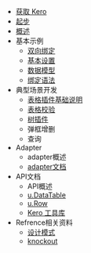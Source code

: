 * [获取 Kero](install.md)
* [起步](getting-started.md)
* [概述](overview.md)
* 基本示例
  * [双向绑定](example2.md)
  * [基本设置](dataTableUse.md)
  * [数据模型](datatable.md)
  * [绑定语法](syntax.md)
* 典型场景开发
  * [表格插件基础说明](grid.md)
  * [表格校验](gridValidate.md)
  * [树插件](tree.md)
  * 弹框增删
  * 查询
* Adapter
  * adapter概述
  * [adapter文档](module.md)
* API文档
  * API概述
  * [u.DataTable](udatatable.md)
  * [u.Row](row.md)
  * [Kero 工具库](core.md)
* Refrence相关资料
  * [设计模式](arch.md)
  * [knockout](knockout.md)
